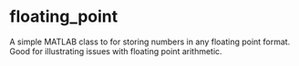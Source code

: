 # floating_point
A simple MATLAB class to for storing numbers in any floating point format.  Good for illustrating issues with floating point arithmetic.
